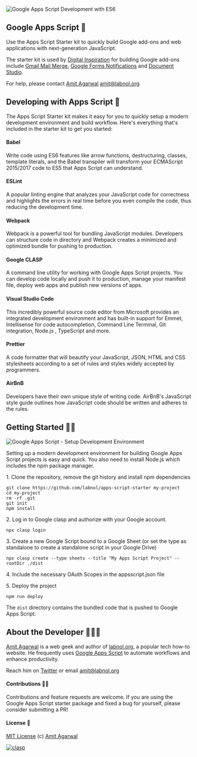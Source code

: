 ![Google Apps Script Development with ES6](https://digitalinspiration.com/images/google-apps-script-development.png)

## Google Apps Script 💯

Use the Apps Script Starter kit to quickly build Google add-ons and web applications with next-generation JavaScript.

The starter kit is used by [Digital Inspiration](https://digitalinspiration.com/) for building Google add-ons include [Gmail Mail Merge](https://chrome.google.com/webstore/detail/mail-merge-with-attachmen/nifmcbjailaccmombpjjpijjbfoicppp), [Google Forms Notifications](https://chrome.google.com/webstore/detail/email-notifications-for-f/acknfdkglemcidajjmehljifccmflhkm) and [Document Studio](https://chrome.google.com/webstore/detail/document-studio/nhgeilcelhkmajkfgmgldbinmgjjajlb).

For help, please contact [Amit Agarwal](https://twitter.com/labnol) amit@labnol.org

## Developing with Apps Script 🚀

The Apps Script Starter kit makes it easy for you to quickly setup a modern development environment and build workflow. Here's everything that's included in the starter kit to get you started:

#### Babel

Write code using ES6 features like arrow functions, destructuring, classes, template literals, and the Babel transpiler will transform your ECMAScript 2015/2017 code to ES5 that Apps Script can understand.

#### ESLint

A popular linting engine that analyzes your JavaScript code for correctness and highlights the errors in real time before you even compile the code, thus reducing the development time.

#### Webpack

Webpack is a powerful tool for bundling JavaScript modules. Developers can structure code in directory and Webpack creates a minimized and optimized bundle for pushing to production.

#### Google CLASP

A command line utility for working with Google Apps Script projects. You can develop code locally and push it to production, manage your manifest file, deploy web apps and publish new versions of apps.

#### Visual Studio Code

This incredibly powerful source code editor from Microsoft provides an integrated development environment and has built-in support for Emmet, Intellisense for code autocompletion, Command Line Terminal, Git integration, Node.js , TypeScript and more.

#### Prettier

A code formatter that will beautify your JavaScript, JSON, HTML and CSS stylesheets according to a set of rules and styles widely accepted by programmers.

#### AirBnB

Developers have their own unique style of writing code. AirBnB's JavaScript style guide outlines how JavaScript code should be written and adheres to the rules.

## Getting Started 🏃🏼

![Google Apps Script - Setup Development Environment](https://www.labnol.org/media/npm-install.gif)

Setting up a modern development environment for building Google Apps Script projects is easy and quick. You also need to install Node.js which includes the npm package manager.

1\. Clone the repository, remove the git history and install npm dependencies
```
git clone https://github.com/labnol/apps-script-starter my-project
cd my-project
rm -rf .git
git init
npm install
```

2\. Log in to Google clasp and authorize with your Google account.
```
npx clasp login
```

3\. Create a new Google Script bound to a Google Sheet (or set the type as standalone to create a standalone script in your Google Drive)
```
npx clasp create --type sheets --title "My Apps Script Project" --rootDir ./dist
```

4\. Include the necessary OAuth Scopes in the appsscript.json file

5\. Deploy the project
```
npm run deploy
```

The `dist` directory contains the bundled code that is pushed to Google Apps Script.

## About the Developer 👨🏼‍💻

[Amit Agarwal](https://digitalinspiration.com/google-developer) is a web geek and author of [labnol.org](https://www.labnol.org/), a popular tech how-to website. He frequently uses [Google Apps Script](https://ctrlq.org/) to automate workflows and enhance productivity.

Reach him on [Twitter](https://twitter.com/labnol) or email amit@labnol.org

#### Contributions 🙏🏼

Contributions and feature requests are welcome. If you are using the Google Apps Script starter package and fixed a bug for yourself, please consider submitting a PR!

#### License 📄

[MIT License](https://github.com/labnol/apps-script-starter/blob/master/LICENSE) (c) [Amit Agarwal](https://digitalinspiration.com/google-developer)

[![clasp](https://img.shields.io/badge/built%20with-clasp-4285f4.svg)](https://github.com/google/clasp)
